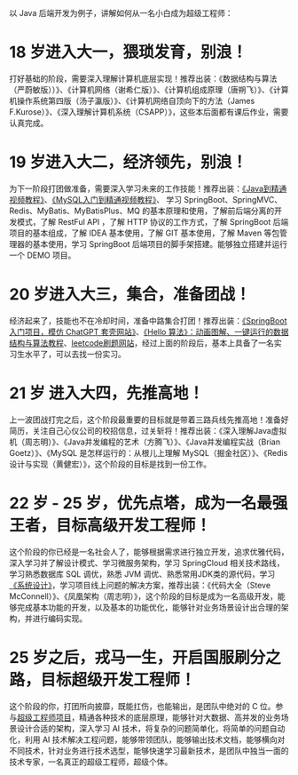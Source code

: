 以 Java 后端开发为例子，讲解如何从一名小白成为超级工程师：

# 18 岁进入大一，猥琐发育，别浪！

打好基础的阶段，需要深入理解计算机底层实现！推荐出装：《数据结构与算法（严蔚敏版））》、《计算机网络（谢希仁版）》、《计算机组成原理（唐朔飞）》、《计算机操作系统第四版（汤子瀛版）》、《计算机网络自顶向下的方法（James F.Kurose）》、《深入理解计算机系统（CSAPP）》，这些本后面都有课后作业，需要认真完成。

# 19 岁进入大二，经济领先，别浪！

为下一阶段打团做准备，需要深入学习未来的工作技能！推荐出装：[《Java到精通视频教程》](https://www.bilibili.com/video/BV1Cv411372m/?spm_id_from=333.337.search-card.all.click)、[《MySQL入门到精通视频教程》](https://www.bilibili.com/video/BV1Kr4y1i7ru/?spm_id_from=333.337.search-card.all.click)、
学习 SpringBoot、SpringMVC、Redis、MyBatis、MyBatisPlus、MQ 的基本原理和使用，了解前后端分离的开发模式，了解 RestFul API ，了解 HTTP 协议的工作方式，了解 SpringBoot 后端项目的基本组成，了解 IDEA 基本使用，了解 GIT 基本使用，了解 Maven 等包管理器的基本使用，学习 SpringBoot 后端项目的脚手架搭建。能够独立搭建并运行一个 DEMO 项目。

# 20 岁进入大三，集合，准备团战！

经济起来了，技能也不在冷却时间，准备中路集合打团！推荐出装：[《SpringBoot 入门项目，模仿 ChatGPT 套壳网站》](https://github.com/kyiree/ChatBridge-JAVA)、[《Hello 算法》：动画图解、一键运行的数据结构与算法教程](https://github.com/krahets/hello-algo)、[leetcode刷题网站](https://leetcode.cn/)，经过上面的阶段后，基本上具备了一名实习生水平了，可以去找一份实习。

# 21 岁 进入大四，先推高地！

上一波团战打完之后，这个阶段最重要的目标就是带着三路兵线先推高地！准备好简历，关注自己心仪公司的校招信息，过关斩将！推荐出装：《深入理解Java虚拟机（周志明）》、《Java并发编程的艺术（方腾飞）》、《Java并发编程实战（Brian Goetz）》、《MySQL 是怎样运行的：从根儿上理解 MySQL（掘金社区）》、《Redis 设计与实现（黄健宏）》，这个阶段的目标是找到一份工作。

# 22 岁 - 25 岁，优先点塔，成为一名最强王者，目标高级开发工程师！

这个阶段的你已经是一名社会人了，能够根据需求进行独立开发，追求优雅代码，深入学习并了解设计模式、学习微服务架构，学习 SpringCloud 相关技术路线，学习熟悉数据库 SQL 调优，熟悉 JVM 调优、熟悉常用JDK类的源代码，学习[《系统设计》](https://github.com/donnemartin/system-design-primer)，学习项目线上问题的解决方案，推荐出装：《代码大全（Steve McConnell）》、《凤凰架构（周志明）》，这个阶段的目标是成为一名高级开发，能够完成基本功能的开发，以及基本的功能优化，能够针对业务场景设计出合理的架构，并进行编码实现。

# 25 岁之后，戎马一生，开启国服刷分之路，目标超级开发工程师！

这个阶段的你，打团所向披靡，既能扛伤，也能输出，是团队中绝对的 C 位。参与[超级工程师项目](https://github.com/kyiree/SuperEngineer)，精通各种技术的底层原理，能够针对大数据、高并发的业务场景设计合适的架构，深入学习 AI 技术，将复杂的问题简单化，将简单的问题自动化，利用 AI 技术解决工程问题，能够带领团队，能够输出技术文档，能够横向对不同技术，针对业务进行技术选型，能够快速学习最新技术，是团队中独当一面的技术专家，一名真正的超级工程师，超级个体。
